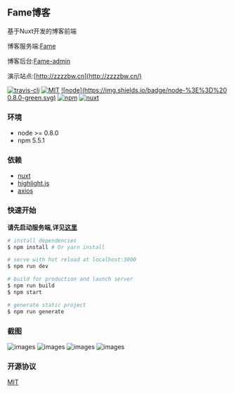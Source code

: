 ## Fame博客

基于Nuxt开发的博客前端

博客服务端:[Fame](https://github.com/zzzzbw/Fame)

博客后台:[Fame-admin](https://github.com/zzzzbw/Fame-admin)

演示站点:[http://zzzzbw.cn](http://zzzzbw.cn/)

[![travis-cli](https://travis-ci.org/zzzzbw/Fame-front.svg?branch=master)](https://travis-ci.org/) [![MIT](https://img.shields.io/github/license/zzzzbw/Fame.svg)](https://github.com/zzzzbw/Fame/blob/master/LICENSE) [![node](https://img.shields.io/badge/node-%3E%3D%20 0.8.0-green.svg)]() [![npm](https://img.shields.io/badge/npm-5.5.1-blue.svg)]() [![nuxt](https://img.shields.io/badge/nuxt-1.3.0-orange.svg)]()

### 环境

* node >= 0.8.0
* npm 5.5.1

###  依赖

* [nuxt](https://github.com/nuxt/nuxtjs.org)
* [highlight.js](https://highlightjs.org/)
* [axios](https://github.com/axios/axios)

### 快速开始
**请先启动服务端,详见[这里](https://github.com/zzzzbw/Fame)**

``` bash
# install dependencies
$ npm install # Or yarn install

# serve with hot reload at localhost:3000
$ npm run dev

# build for production and launch server
$ npm run build
$ npm start

# generate static project
$ npm run generate
```

### 截图

![images](https://zzzzbw.github.io/Fame/images/Fame-front-index.png)
![images](https://zzzzbw.github.io/Fame/images/Fame-front-article.png)
![images](https://zzzzbw.github.io/Fame/images/Fame-front-category.png)
![images](https://zzzzbw.github.io/Fame/images/Fame-front-comment.png)

### 开源协议

[MIT](https://github.com/zzzzbw/Fame-front/blob/master/LICENSE)